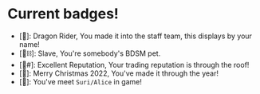 
# Current badges!
- [🐲]: Dragon Rider, You made it into the staff team, this displays by your name!
- [🐾⛓]: Slave, You're somebody's BDSM pet.
- [🌟#]: Excellent Reputation, Your trading reputation is through the roof!
- [🎄]:  Merry Christmas 2022, You've made it through the year!
- [🔪]: You've meet `Suri/Alice` in game!
